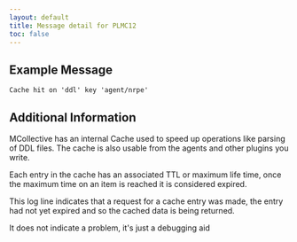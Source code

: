 ```yaml
---
layout: default
title: Message detail for PLMC12
toc: false
---
```


Example Message
---------------

    Cache hit on 'ddl' key 'agent/nrpe'

Additional Information
----------------------

MCollective has an internal Cache used to speed up operations like parsing of DDL files.  The cache is also usable from the agents and other plugins you write.

Each entry in the cache has an associated TTL or maximum life time, once the maximum time on an item is reached it is considered expired.  

This log line indicates that a request for a cache entry was made, the entry had not yet expired and so the cached data is being returned.  

It does not indicate a problem, it's just a debugging aid
